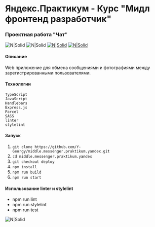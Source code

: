 # Яндекс.Практикум - Курс "Мидл фронтенд разработчик"

### Проектная работа "Чат"

![N|Solid](https://img.shields.io/badge/-Приложение%20в%20разработке-red)
![N|Solid](https://img.shields.io/badge/-Георгий%20Ядрихинский-blue)
[![N|Solid](https://img.shields.io/badge/-Посмотреть%20макет%20Figma-green)](https://www.figma.com/file/jF5fFFzgGOxQeB4CmKWTiE/Chat_external_link)
[![N|Solid](https://img.shields.io/badge/-Посмотреть%20сайт%20на%20Netlify-orange)](https://project-chat.netlify.app/)

#### Описание

Web приложение для обмена сообщениями и фотографиями между зарегистрированными пользователями.

#### Технологии

```
TypeScript
JavaScript
Handlebars
Express.js
Parcel
SASS
linter
stylelint
```

#### Запуск

1. `git clone https://github.com/Y-Georgy/middle.messenger.praktikum.yandex.git`
2. `cd middle.messenger.praktikum.yandex`
3. `git checkout deploy`
4. `npm install`
5. `npm run build`
6. `npm run start`

#### Использование linter и stylelint
- npm run lint
- npm run stylelint
- npm run test

![N|Solid](https://img.shields.io/badge/-©%202022-red)
